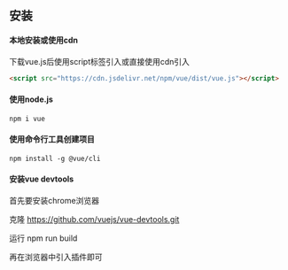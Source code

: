 ## 安装
#### 本地安装或使用cdn
下载vue.js后使用script标签引入或直接使用cdn引入
```html
<script src="https://cdn.jsdelivr.net/npm/vue/dist/vue.js"></script>
```

#### 使用node.js
```
npm i vue
```

#### 使用命令行工具创建项目
```
npm install -g @vue/cli
```

#### 安装vue devtools
首先要安装chrome浏览器

克隆 https://github.com/vuejs/vue-devtools.git

运行 npm run build

再在浏览器中引入插件即可
